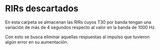 # RIRs descartados

En esta carpeta se almacenan las RIRs cuyos T30 por banda tengan una variación de más de 4 segundos respecto al valor en la banda de 1000 Hz.

Con esto se busca eliminar aquellas respuestas al impulso que tuvieron algún error en su aumentación.